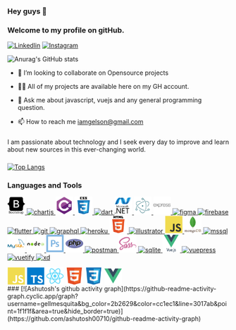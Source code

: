 ### Hey guys 👋

### Welcome to my profile on gitHub.
[![Linkedlin](https://img.shields.io/badge/LinkedIn-0077B5?style=for-the-badge&logo=linkedin&logoColor=white)](https://www.linkedin.com/in/gelson-mesquita-707125218/)
[![Instagram](https://img.shields.io/badge/Instagram-E4405F?style=for-the-badge&logo=instagram&logoColor=white)](https://www.instagram.com/gellmesquita/)

![Anurag's GitHub stats](https://github-readme-stats.vercel.app/api?username=gellmesquita&show_icons=true&theme=radical)


- 👯 I’m looking to collaborate on Opensource projects

- 👨‍💻 All of my projects are available here on my GH account.

- 💬 Ask me about javascript, vuejs and any general programming question.

- 📫 How to reach me iamgelson@gmail.com
###
I am passionate about technology and I seek every day to improve and learn about new sources in this ever-changing world.
###
[![Top Langs](https://github-readme-stats.vercel.app/api/top-langs/?username=anuraghazra&hide_progress=compact&show_icons=true&theme=radical&layout?=compact)](https://github.com/anuraghazra/github-readme-stats)

### Languages and Tools
<p align="left" dir="auto"> <a href="https://www.blender.org/" rel="nofollow"><img
            src="https://raw.githubusercontent.com/devicons/devicon/master/icons/bootstrap/bootstrap-plain-wordmark.svg"
            alt="bootstrap" width="40" height="40" style="max-width: 100%;"> </a>
    <a href="https://www.chartjs.org" rel="nofollow"> <img
            src="https://camo.githubusercontent.com/9be0208aa516b4d1976412d27e9f73d851ea253f8ee005a0b600939f841bba8b/68747470733a2f2f7777772e63686172746a732e6f72672f6d656469612f6c6f676f2d7469746c652e737667"
            alt="chartjs" width="40" height="40" data-canonical-src="https://www.chartjs.org/media/logo-title.svg"
            style="max-width: 100%;"> </a> <a href="https://www.w3schools.com/cs/" rel="nofollow"> <img
            src="https://raw.githubusercontent.com/devicons/devicon/master/icons/csharp/csharp-original.svg"
            alt="csharp" width="40" height="40" style="max-width: 100%;">
    </a>
    <a href="https://www.w3schools.com/css/" rel="nofollow"> <img
            src="https://raw.githubusercontent.com/devicons/devicon/master/icons/css3/css3-original-wordmark.svg"
            alt="css3" width="40" height="40" style="max-width: 100%;"> </a> <a href="https://dart.dev" rel="nofollow">
        <img src="https://camo.githubusercontent.com/d54cb8a71c6e700018b4d1390e6178d544f5713b618cb11e3d9513640a82d0c9/68747470733a2f2f7777772e766563746f726c6f676f2e7a6f6e652f6c6f676f732f646172746c616e672f646172746c616e672d69636f6e2e737667"
            alt="dart" width="40" height="40"
            data-canonical-src="https://www.vectorlogo.zone/logos/dartlang/dartlang-icon.svg" style="max-width: 100%;">
    </a> <a href="https://dotnet.microsoft.com/" rel="nofollow"> <img
            src="https://raw.githubusercontent.com/devicons/devicon/master/icons/dot-net/dot-net-original-wordmark.svg"
            alt="dotnet" width="40" height="40" style="max-width: 100%;"> </a> <a href="https://www.electronjs.org"
        rel="nofollow"> <img
            src="https://raw.githubusercontent.com/devicons/devicon/master/icons/electron/electron-original.svg"
            alt="electron" width="40" height="40" style="max-width: 100%;"> </a> <a href="https://expressjs.com"
        rel="nofollow"> <img
            src="https://raw.githubusercontent.com/devicons/devicon/master/icons/express/express-original-wordmark.svg"
            alt="express" width="40" height="40" style="max-width: 100%;"> </a> <a href="https://www.figma.com/"
        rel="nofollow"> <img
            src="https://camo.githubusercontent.com/ed93c2b000a76ceaad1503e7eb9356591b885227e82a36a005b9d3498b303ba5/68747470733a2f2f7777772e766563746f726c6f676f2e7a6f6e652f6c6f676f732f6669676d612f6669676d612d69636f6e2e737667"
            alt="figma" width="40" height="40"
            data-canonical-src="https://www.vectorlogo.zone/logos/figma/figma-icon.svg" style="max-width: 100%;"> </a>
    <a href="https://firebase.google.com/" rel="nofollow"> <img
            src="https://camo.githubusercontent.com/dd4b2422ed3bfc9da88c43d18550375c66f9584327dff7ecc19315ce50b96f07/68747470733a2f2f7777772e766563746f726c6f676f2e7a6f6e652f6c6f676f732f66697265626173652f66697265626173652d69636f6e2e737667"
            alt="firebase" width="40" height="40"
            data-canonical-src="https://www.vectorlogo.zone/logos/firebase/firebase-icon.svg" style="max-width: 100%;">
    </a> <a href="https://flutter.dev" rel="nofollow"> <img
            src="https://camo.githubusercontent.com/114aa59f6bfe1ff7ef3444fbb224078eb6a32c43f0ed03a6c0c3e6df67e049ec/68747470733a2f2f7777772e766563746f726c6f676f2e7a6f6e652f6c6f676f732f666c7574746572696f2f666c7574746572696f2d69636f6e2e737667"
            alt="flutter" width="40" height="40"
            data-canonical-src="https://www.vectorlogo.zone/logos/flutterio/flutterio-icon.svg"
            style="max-width: 100%;"> </a> <a href="https://git-scm.com/" rel="nofollow"> <img
            src="https://camo.githubusercontent.com/fbfcb9e3dc648adc93bef37c718db16c52f617ad055a26de6dc3c21865c3321d/68747470733a2f2f7777772e766563746f726c6f676f2e7a6f6e652f6c6f676f732f6769742d73636d2f6769742d73636d2d69636f6e2e737667"
            alt="git" width="40" height="40"
            data-canonical-src="https://www.vectorlogo.zone/logos/git-scm/git-scm-icon.svg" style="max-width: 100%;">
    </a> <a href="https://graphql.org" rel="nofollow"> <img
            src="https://camo.githubusercontent.com/07c382b68200c1a86d52d1682346e73e038b2f160c9afbc0af773fb3646882c8/68747470733a2f2f7777772e766563746f726c6f676f2e7a6f6e652f6c6f676f732f6772617068716c2f6772617068716c2d69636f6e2e737667"
            alt="graphql" width="40" height="40"
            data-canonical-src="https://www.vectorlogo.zone/logos/graphql/graphql-icon.svg" style="max-width: 100%;">
    </a> <a href="https://heroku.com" rel="nofollow"> <img
            src="https://camo.githubusercontent.com/df12cb598044a3f38efc1f45e3580558c324cf8789b79487125044eeebcc4dee/68747470733a2f2f7777772e766563746f726c6f676f2e7a6f6e652f6c6f676f732f6865726f6b752f6865726f6b752d69636f6e2e737667"
            alt="heroku" width="40" height="40"
            data-canonical-src="https://www.vectorlogo.zone/logos/heroku/heroku-icon.svg" style="max-width: 100%;"> </a>
    <a href="https://www.w3.org/html/" rel="nofollow"> <img
            src="https://raw.githubusercontent.com/devicons/devicon/master/icons/html5/html5-original-wordmark.svg"
            alt="html5" width="40" height="40" style="max-width: 100%;"> </a> <a
        href="https://www.adobe.com/in/products/illustrator.html" rel="nofollow"> <img
            src="https://camo.githubusercontent.com/9e245893108b5ca27e7ac3d4a802d513f657b32aa7b5765bd92df7fb55d0ed54/68747470733a2f2f7777772e766563746f726c6f676f2e7a6f6e652f6c6f676f732f61646f62655f696c6c7573747261746f722f61646f62655f696c6c7573747261746f722d69636f6e2e737667"
            alt="illustrator" width="40" height="40"
            data-canonical-src="https://www.vectorlogo.zone/logos/adobe_illustrator/adobe_illustrator-icon.svg"
            style="max-width: 100%;"> </a> <a href="https://developer.mozilla.org/en-US/docs/Web/JavaScript"
        rel="nofollow"> <img
            src="https://raw.githubusercontent.com/devicons/devicon/master/icons/javascript/javascript-original.svg"
            alt="javascript" width="40" height="40" style="max-width: 100%;"> </a> <a href="https://www.mongodb.com/"
        rel="nofollow">
        <img src="https://raw.githubusercontent.com/devicons/devicon/master/icons/mongodb/mongodb-original-wordmark.svg"
            alt="mongodb" width="40" height="40" style="max-width: 100%;"> </a> <a
        href="https://www.microsoft.com/en-us/sql-server" rel="nofollow"> <img
            src="https://camo.githubusercontent.com/42dfd0950d93092d82d677877fe87d5bab1e2acccc1110bf0f9dd755988ccb7e/68747470733a2f2f7777772e7376677265706f2e636f6d2f73686f772f3330333232392f6d6963726f736f66742d73716c2d7365727665722d6c6f676f2e737667"
            alt="mssql" width="40" height="40"
            data-canonical-src="https://www.svgrepo.com/show/303229/microsoft-sql-server-logo.svg"
            style="max-width: 100%;"> </a> <a href="https://www.mysql.com/" rel="nofollow"> <img
            src="https://raw.githubusercontent.com/devicons/devicon/master/icons/mysql/mysql-original-wordmark.svg"
            alt="mysql" width="40" height="40" style="max-width: 100%;"> </a> <a href="https://nodejs.org"
        rel="nofollow"> <img
            src="https://raw.githubusercontent.com/devicons/devicon/master/icons/nodejs/nodejs-original-wordmark.svg"
            alt="nodejs" width="40" height="40" style="max-width: 100%;"> </a> <a href="https://www.photoshop.com/en"
        rel="nofollow"> <img
            src="https://raw.githubusercontent.com/devicons/devicon/master/icons/photoshop/photoshop-line.svg"
            alt="photoshop" width="40" height="40" style="max-width: 100%;"> </a> <a href="https://www.php.net"
        rel="nofollow"> <img src="https://raw.githubusercontent.com/devicons/devicon/master/icons/php/php-original.svg"
            alt="php" width="40" height="40" style="max-width: 100%;"> </a> <a href="https://postman.com"
        rel="nofollow"> <img
            src="https://camo.githubusercontent.com/93b32389bf746009ca2370de7fe06c3b5146f4c99d99df65994f9ced0ba41685/68747470733a2f2f7777772e766563746f726c6f676f2e7a6f6e652f6c6f676f732f676574706f73746d616e2f676574706f73746d616e2d69636f6e2e737667"
            alt="postman" width="40" height="40"
            data-canonical-src="https://www.vectorlogo.zone/logos/getpostman/getpostman-icon.svg"
            style="max-width: 100%;"> </a> <a href="https://sass-lang.com" rel="nofollow"> <img
            src="https://raw.githubusercontent.com/devicons/devicon/master/icons/sass/sass-original.svg" alt="sass"
            width="40" height="40" style="max-width: 100%;"> </a> <a href="https://www.sqlite.org/" rel="nofollow"> <img
            src="https://camo.githubusercontent.com/1b8a779f280e099e2d67ab949dad604e25ce0d321e66474c04430201790b3874/68747470733a2f2f7777772e766563746f726c6f676f2e7a6f6e652f6c6f676f732f73716c6974652f73716c6974652d69636f6e2e737667"
            alt="sqlite" width="40" height="40"
            data-canonical-src="https://www.vectorlogo.zone/logos/sqlite/sqlite-icon.svg" style="max-width: 100%;"> </a>
    <a href="https://vuejs.org/" rel="nofollow"> <img
            src="https://raw.githubusercontent.com/devicons/devicon/master/icons/vuejs/vuejs-original-wordmark.svg"
            alt="vuejs" width="40" height="40" style="max-width: 100%;"> </a> <a href="https://vuepress.vuejs.org/"
        rel="nofollow"> <img
            src="https://raw.githubusercontent.com/AliasIO/wappalyzer/master/src/drivers/webextension/images/icons/VuePress.svg"
            alt="vuepress" width="40" height="40" style="max-width: 100%;"> </a> <a href="https://vuetifyjs.com/en/"
        rel="nofollow"> <img
            src="https://camo.githubusercontent.com/1f0458b532115b35288c1d92064eacf4fed093dff18bed7ede498bdfe42f6d06/68747470733a2f2f626573746f666a732e6f72672f6c6f676f732f767565746966792e737667"
            alt="vuetify" width="40" height="40" data-canonical-src="https://bestofjs.org/logos/vuetify.svg"
            style="max-width: 100%;"> </a> <a href="https://www.adobe.com/products/xd.html" rel="nofollow"> <img
            src="https://camo.githubusercontent.com/c205ecbe12500177d102169d97bc1c17c545155fdf5ec78c08d54ac53e5b38c1/68747470733a2f2f63646e2e776f726c64766563746f726c6f676f2e636f6d2f6c6f676f732f61646f62652d78642e737667"
            alt="xd" width="40" height="40" data-canonical-src="https://cdn.worldvectorlogo.com/logos/adobe-xd.svg"
            style="max-width: 100%;"> </a>
</p>
<div dir="auto">
    <a target="_blank" rel="noopener noreferrer nofollow" href="https://raw.githubusercontent.com/devicons/devicon/master/icons/javascript/javascript-plain.svg"><img align="center" alt="Gelson Mesquita" height="40" width="40" src="https://raw.githubusercontent.com/devicons/devicon/master/icons/javascript/javascript-plain.svg" style="max-width: 100%;"></a>
    <a target="_blank" rel="noopener noreferrer nofollow" href="https://raw.githubusercontent.com/devicons/devicon/master/icons/typescript/typescript-plain.svg"><img align="center" alt="Gelson Mesquita" height="40" width="40" src="https://raw.githubusercontent.com/devicons/devicon/master/icons/typescript/typescript-plain.svg" style="max-width: 100%;"></a>
    <a target="_blank" rel="noopener noreferrer nofollow" href="https://raw.githubusercontent.com/devicons/devicon/master/icons/react/react-original.svg"><img align="center" alt="Gelson-React" height="40" width="40" src="https://raw.githubusercontent.com/devicons/devicon/master/icons/react/react-original.svg" style="max-width: 100%;"></a>
    <a target="_blank" rel="noopener noreferrer nofollow" href="https://raw.githubusercontent.com/devicons/devicon/master/icons/html5/html5-original.svg"><img align="center" alt="Gelson" height="40" width="40" src="https://raw.githubusercontent.com/devicons/devicon/master/icons/html5/html5-original.svg" style="max-width: 100%;"></a>
    <a target="_blank" rel="noopener noreferrer nofollow" href="https://raw.githubusercontent.com/devicons/devicon/master/icons/css3/css3-original.svg"><img align="center" alt="Gelson-CSS" height="40" width="40" src="https://raw.githubusercontent.com/devicons/devicon/master/icons/css3/css3-original.svg" style="max-width: 100%;"></a>
    <a target="_blank" rel="noopener noreferrer nofollow" href="https://raw.githubusercontent.com/devicons/devicon/master/icons/vuejs/vuejs-original.svg"><img align="center" alt="Gelson-CSS" height="40" width="40" src="https://raw.githubusercontent.com/devicons/devicon/master/icons/vuejs/vuejs-original.svg" style="max-width: 100%;">
            </a>

</div>
###
[![Ashutosh's github activity graph](https://github-readme-activity-graph.cyclic.app/graph?username=gellmesquita&bg_color=2b2629&color=cc1ec1&line=3017ab&point=1f1f1f&area=true&hide_border=true)](https://github.com/ashutosh00710/github-readme-activity-graph)
 <br/>

